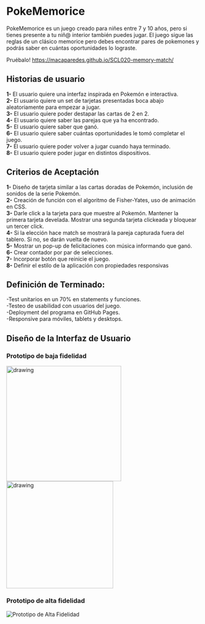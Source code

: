 # PokeMemorice

PokeMemorice es un juego creado para niñes entre 7 y 10 años, pero si tienes presente a tu niñ@ interior también puedes jugar. El juego sigue las reglas de un clásico memorice pero debes encontrar pares de pokemones y podrás saber en cuántas oportunidades lo lograste.

Pruébalo! https://macaparedes.github.io/SCL020-memory-match/

## Historias de usuario

<b>1-</b> El usuario quiere una interfaz inspirada en Pokemón e interactiva.  
<b>2-</b> El usuario quiere un set de tarjetas presentadas boca abajo aleatoriamente para empezar a jugar.  
<b>3-</b> El usuario quiere poder destapar las cartas de 2 en 2.  
<b>4-</b> El usuario quiere saber las parejas que ya ha encontrado.  
<b>5-</b> El usuario quiere saber que ganó.  
<b>6-</b> El usuario quiere saber cuántas oportunidades le tomó completar el juego.  
<b>7-</b> El usuario quiere poder volver a jugar cuando haya terminado.  
<b>8-</b> El usuario quiere poder jugar en distintos dispositivos.    

## Criterios de Aceptación  
<b>1-</b> Diseño de tarjeta similar a las cartas doradas de Pokemón, inclusión de sonidos de la serie Pokemón.  
<b>2-</b> Creación de función con el algoritmo de Fisher-Yates, uso de animación en CSS.    
<b>3-</b> Darle click a la tarjeta para que muestre al Pokemón. Mantener la primera tarjeta develada. Mostrar una segunda tarjeta clickeada y bloquear un tercer click.  
<b>4-</b> Si la elección hace match se mostrará la pareja capturada fuera del tablero. Si no, se darán vuelta de nuevo.      
<b>5-</b> Mostrar un pop-up de felicitaciones con música informando que ganó.  
<b>6-</b> Crear contador por par de selecciones.  
<b>7-</b> Incorporar botón que reinicie el juego.  
<b>8-</b> Definir el estilo de la aplicación con propiedades responsivas 

## Definición de Terminado:
-Test unitarios en un 70% en statements y funciones.  
-Testeo de usabilidad con usuarios del juego.  
-Deployment del programa en GitHub Pages.  
-Responsive para móviles, tablets y desktops.


## Diseño de la Interfaz de Usuario

### Prototipo de baja fidelidad

<img src="src/pictures/prototipo-baja1.jpg" alt="drawing" style="width:300px;"/>
<img src="src/pictures/prototipo-baja2.jpg" alt="drawing" style="width:278.5px;"/>

### Prototipo de alta fidelidad

![Prototipo de Alta Fidelidad](/src/pictures/prototipo-alta.png)
